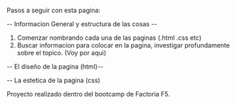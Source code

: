 Pasos a seguir con esta pagina: 

-- Informacion General y estructura de las cosas --

1. Comenzar nombrando cada una de las paginas (.html .css etc)
2. Buscar informacion para colocar en la pagina, investigar profundamente sobre el topico.
(Voy por aqui)

-- El diseño de la pagina (html)-- 



-- La estetica de la pagina (css)

Proyecto realizado dentro del bootcamp de Factoria F5.


